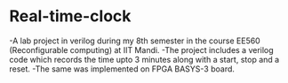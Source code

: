# Real-time-clock

-A lab project in verilog during my 8th semester in the course EE560 (Reconfigurable computing) at IIT Mandi.
-The project includes a verilog code which records the time upto 3 minutes along with a start, stop and a reset. 
-The same was implemented on FPGA BASYS-3 board.



 





